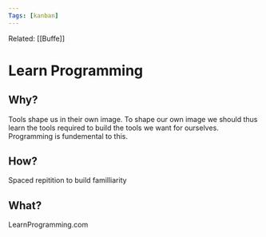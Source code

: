 ```yaml
---
Tags: [kanban]
---
```

Related: [[Buffe]]
# Learn Programming

## Why?
Tools shape us in their own image. To shape our own image we should thus learn the tools required to build the tools we want for ourselves. Programming is fundemental to this. 

## How?
Spaced repitition to build familliarity 

## What?
LearnProgramming.com 